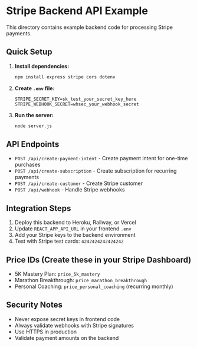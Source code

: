 # Stripe Backend API Example

This directory contains example backend code for processing Stripe payments.

## Quick Setup

1. **Install dependencies:**
   ```bash
   npm install express stripe cors dotenv
   ```

2. **Create `.env` file:**
   ```
   STRIPE_SECRET_KEY=sk_test_your_secret_key_here
   STRIPE_WEBHOOK_SECRET=whsec_your_webhook_secret
   ```

3. **Run the server:**
   ```bash
   node server.js
   ```

## API Endpoints

- `POST /api/create-payment-intent` - Create payment intent for one-time purchases
- `POST /api/create-subscription` - Create subscription for recurring payments
- `POST /api/create-customer` - Create Stripe customer
- `POST /api/webhook` - Handle Stripe webhooks

## Integration Steps

1. Deploy this backend to Heroku, Railway, or Vercel
2. Update `REACT_APP_API_URL` in your frontend `.env`
3. Add your Stripe keys to the backend environment
4. Test with Stripe test cards: `4242424242424242`

## Price IDs (Create these in your Stripe Dashboard)

- 5K Mastery Plan: `price_5k_mastery`
- Marathon Breakthrough: `price_marathon_breakthrough`  
- Personal Coaching: `price_personal_coaching` (recurring monthly)

## Security Notes

- Never expose secret keys in frontend code
- Always validate webhooks with Stripe signatures
- Use HTTPS in production
- Validate payment amounts on the backend
